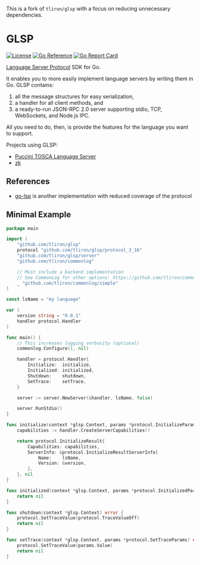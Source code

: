 This is a fork of `tliron/glsp` with a focus on reducing unnecessary
dependencies.

GLSP
====

[![License](https://img.shields.io/badge/License-Apache%202.0-blue.svg)](https://opensource.org/licenses/Apache-2.0)
[![Go Reference](https://pkg.go.dev/badge/github.com/tliron/glsp.svg)](https://pkg.go.dev/github.com/tliron/kutglspil)
[![Go Report Card](https://goreportcard.com/badge/github.com/tliron/glsp)](https://goreportcard.com/report/github.com/tliron/glsp)

[Language Server Protocol](https://microsoft.github.io/language-server-protocol/) SDK for Go.

It enables you to more easily implement language servers by writing them in Go. GLSP contains:

1) all the message structures for easy serialization,
2) a handler for all client methods, and
3) a ready-to-run JSON-RPC 2.0 server supporting stdio, TCP, WebSockets, and Node.js IPC.

All you need to do, then, is provide the features for the language you want to support.

Projects using GLSP:

* [Puccini TOSCA Language Server](https://github.com/tliron/puccini-language-server)
* [zk](https://github.com/mickael-menu/zk)


References
----------

* [go-lsp](https://github.com/sourcegraph/go-lsp) is another implementation with reduced coverage of the protocol


Minimal Example
---------------

```go
package main

import (
	"github.com/tliron/glsp"
	protocol "github.com/tliron/glsp/protocol_3_16"
	"github.com/tliron/glsp/server"
	"github.com/tliron/commonlog"

	// Must include a backend implementation
	// See CommonLog for other options: https://github.com/tliron/commonlog
	_ "github.com/tliron/commonlog/simple"
)

const lsName = "my language"

var (
	version string = "0.0.1"
	handler protocol.Handler
)

func main() {
	// This increases logging verbosity (optional)
	commonlog.Configure(1, nil)

	handler = protocol.Handler{
		Initialize:  initialize,
		Initialized: initialized,
		Shutdown:    shutdown,
		SetTrace:    setTrace,
	}

	server := server.NewServer(&handler, lsName, false)

	server.RunStdio()
}

func initialize(context *glsp.Context, params *protocol.InitializeParams) (any, error) {
	capabilities := handler.CreateServerCapabilities()

	return protocol.InitializeResult{
		Capabilities: capabilities,
		ServerInfo: &protocol.InitializeResultServerInfo{
			Name:    lsName,
			Version: &version,
		},
	}, nil
}

func initialized(context *glsp.Context, params *protocol.InitializedParams) error {
	return nil
}

func shutdown(context *glsp.Context) error {
	protocol.SetTraceValue(protocol.TraceValueOff)
	return nil
}

func setTrace(context *glsp.Context, params *protocol.SetTraceParams) error {
	protocol.SetTraceValue(params.Value)
	return nil
}
```
